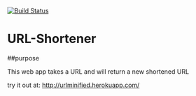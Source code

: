 [![Build Status](https://travis-ci.com/khuynh92/URL-Shortener.svg?branch=master)](https://travis-ci.com/khuynh92/URL-Shortener)

# URL-Shortener

##purpose

This web app takes a URL and will return a new shortened URL

try it out at: http://urlminified.herokuapp.com/
